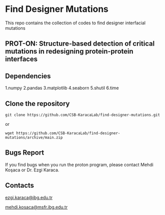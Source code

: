 # Find Designer Mutations
This repo contains the collection of codes to find designer interfacial mutations
## PROT-ON: Structure-based detection of critical mutations in redesigning protein-protein interfaces

## Dependencies
1.numpy
2.pandas
3.matplotlib
4.seaborn
5.shutil
6.time

## Clone the repository
```
git clone https://github.com/CSB-KaracaLab/find-designer-mutations.git
```
or
```
wget https://github.com/CSB-KaracaLab/find-designer-mutations/archive/main.zip
```

## Bugs Report
If you find bugs when you run the proton program, please contact Mehdi Koşaca or Dr. Ezgi Karaca.

## Contacts
ezgi.karaca@ibg.edu.tr

mehdi.kosaca@msfr.ibg.edu.tr

